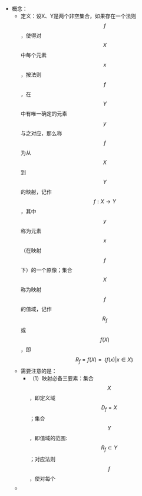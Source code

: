 - 概念：
	- 定义：设X、Y是两个非空集合，如果存在一个法则$$f$$，使得对$$X$$中每个元素$$x$$，按法则$$f$$，在$$Y$$中有唯一确定的元素$$y$$与之对应，那么称$$f$$为从$$X$$到$$Y$$的映射，记作$$f:X→Y$$，其中$$y$$称为元素$$x$$（在映射$$f$$下）的一个原像；集合$$X$$称为映射$$f$$的值域，记作$$R_f$$或$$f(X)$$，即$$R_f=f(X)=｛f(x)|x∈X｝$$
	- 需要注意的是：
		- （1）映射必备三要素：集合$$X$$，即定义域$$D_f=X$$；集合$$Y$$，即值域的范围:$$R_f⊂Y$$；对应法则$$f$$，使对每个$$$$
	-